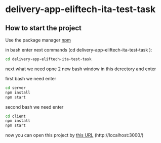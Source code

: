 # delivery-app-eliftech-ita-test-task

## How to start the project

Use the package manager [npm](https://www.npmjs.com/)

in bash enter next commands (cd delivery-app-eliftech-ita-test-task ):
```bash
cd delivery-app-eliftech-ita-test-task
```
next what we need opne 2 new bash window in this derectory and enter 

first bash we need enter
```bash
cd server 
npm install
npm start
```
second bash we need enter

```bash
cd client
npm install
npm start
```

now you can open this project by [this URL](http://localhost:3000/) (http://localhost:3000/)
